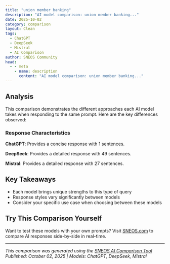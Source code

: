```yaml
---
title: "union member banking"
description: "AI model comparison: union member banking..."
date: 2025-10-02
category: comparison
layout: Clean
tags:
  - ChatGPT
  - DeepSeek
  - Mistral
  - AI Comparison
author: SNEOS Community
head:
  - - meta
    - name: description
      content: "AI model comparison: union member banking..."
---
```


<ChatComparison
  title="union member banking"
  prompt="union member banking"
  :responses='{
    "ChatGPT": "Union member banking typically refers to the financial services provided to members of labor unions or credit unions. Here are some key aspects:\n\n### Labor Unions:\n1. **Services Provided**: Labor unions may offer financial services to their members, including:\n   - Education and training on financial literacy.\n   - Assistance with retirement planning.\n   - Resources for legal and financial advice.\n\n2. **Benefits**: Members often receive discounts on various financial products and services, which can help with expenses related to work and family.\n\n3. **Community Support**: Unions often aim to support their members by offering programs that promote financial stability and empowerment.\n\n### Credit Unions:\n1. **Definition**: Credit unions are member-owned financial cooperatives that provide traditional banking services, such as savings accounts, loans, and credit cards.\n\n2. **Member Benefits**:\n   - Typically offer lower fees and better interest rates compared to traditional banks.\n   - Focus on serving their members rather than maximizing profits.\n   - Provide financial education resources and community support.\n\n3. **Eligibility**: Membership is usually based on a common bond, such as being part of a specific union, profession, or community.\n\n### Advantages of Union Member Banking:\n- **Lower Fees and Rates**: Union members can benefit from reduced fees and better loan rates.\n- **Tailored Financial Products**: Programs may specifically address the financial needs of union members.\n- **Community Focus**: A focus on community and supporting each other financially can create a stronger local economy.\n\n### Challenges:\n- **Limited Access**: Some unions or credit unions may have limited geographical reach or services compared to larger banks.\n- **Membership Requirements**: Not everyone may qualify for membership in a particular credit union.\n\n### Conclusion:\nUnion member banking is a crucial aspect of financial wellness for many workers, providing tailored services and support to improve their financial situation and promote community wellbeing.",
    "DeepSeek": "Of course. \u0022Union member banking\u0022 refers to a range of financial products, services, and institutions specifically designed for and offered to union members and their families. The core idea is to provide financial benefits that align with the values of the labor movement, such as fairness, solidarity, and collective well-being.\n\nHere\u2019s a comprehensive breakdown of what union member banking entails:\n\n### 1. Union-Affiliated Credit Unions (The Most Common Form)\n\nThis is the heart of union member banking. Many national and local unions have their own credit unions or partner with specific ones.\n\n*   **What is a Credit Union?** A credit union is a not-for-profit financial cooperative owned by its members, not outside stockholders. This structure allows them to often offer better rates and lower fees than traditional for-profit banks.\n*   **Why They Are a Good Fit for Unions:**\n    *   **Shared Values:** Both credit unions and unions are based on a cooperative, \u0022people-over-profits\u0022 model.\n    *   **Lower Loan Rates:** Typically offer lower interest rates on auto loans, personal loans, and mortgages.\n    *   **Higher Savings Rates:** Often provide higher dividend (interest) rates on savings accounts and certificates.\n    *   **Lower Fees:** Reduced or no monthly maintenance fees, lower overdraft fees, and free checking accounts.\n    *   **Member-Focused:** Decisions are made to benefit the membership, not to maximize shareholder profits.\n\n**Examples:**\n*   **AFCU (American Federation of Credit Unions):** Serves a wide range of union members across different industries.\n*   **Union Plus Credit Union:** Affiliated with the AFL-CIO, it offers a suite of products including the famous **Union Plus Mortgage** and **Union Plus Credit Card**, which have unique benefits like hardship assistance for union members on strike or laid off.\n\n### 2. Specialized Financial Products for Union Members\n\nBeyond standard banking, there are products tailored to the unique needs and career cycles of union members.\n\n*   **Union Plus Credit Card:** Perhaps the most well-known product. It offers benefits like:\n    *   **Hardship Assistance:** A groundbreaking benefit that can provide financial aid and waived fees for cardholders who are on strike, laid off, or disabled.\n    *   **Strike/Lockout Benefits:** Specific grants and assistance for members experiencing a labor dispute.\n*   **Mortgage Programs:** Programs like the Union Plus Mortgage often provide:\n    *   Closing cost assistance or discounts.\n    *   Mortgage hardship assistance in case of job loss, strike, or disability.\n*   **Insurance Products:** Many unions and their partners offer life, disability, and accidental death insurance at competitive group rates.\n\n### 3. Benefits of Union Member Banking\n\n*   **Financial Savings:** The primary benefit is saving money through better rates and lower fees.\n*   **Values-Based Banking:** Your money is being used to support an institution that often reinvests in the local community and the labor movement, rather than going to Wall Street shareholders.\n*   **Understanding Your Needs:** These institutions understand the fluctuating income of certain union jobs (e.g., seasonal work, periods of unemployment) and can be more flexible and understanding.\n*   **Exclusive Benefits:** Access to hardship programs and discounts that are simply not available from traditional banks.\n\n### 4. How to Find and Access Union Member Banking\n\n1.  **Check with Your Union:** The first and best step. Your local union hall or national union website will have information on their affiliated credit union or recommended financial partners.\n2.  **Look for \u0022Community\u0022 Credit Unions:** Many community-based credit unions are also open to union members, even if they aren\u0027t exclusively for them. They often have \u0022Select Employee Groups\u0022 (SEGs) that include local unions.\n3.  **Explore Union Plus:** Visit the **Union Plus** website (unionplus.org). It\u0027s a central hub for benefits for AFL-CIO union members, including all their financial products.\n\n### Key Considerations\n\n*   **Eligibility:** You typically need to be a member of the specific union or sometimes a family member of a member to join their credit union.\n*   **Technology:** While many have robust online and mobile banking, it\u0027s always good to check if their digital services meet your needs, as they can sometimes be less advanced than large national banks.\n*   **Branch Access:** If you prefer in-person service, check the physical branch and ATM network. Many credit unions are part of large, fee-free ATM networks and shared branching co-ops to mitigate this.\n\n### Summary\n\n**Union member banking is a powerful way for labor union members to align their finances with their values.** By using a union-affiliated credit union or specialized products, members can often save money, access unique safety-net benefits, and support financial institutions that operate with a mission similar to their own union.\n\nIt\u0027s a practical application of the principle of solidarity, extending from the workplace to the bank.",
    "Mistral": "Union member banking typically refers to financial services and products specifically designed for members of labor unions. These services are often provided by credit unions or banks that have a focus on serving union members and their families. Here are some key aspects of union member banking:\n\n### 1. **Credit Unions**\n   - **Union-Affiliated Credit Unions**: Many credit unions are affiliated with specific unions or industries. These credit unions offer a range of financial services tailored to the needs of union members, including checking and savings accounts, loans, and investment products.\n   - **Member-Owned**: Credit unions are member-owned, which means that profits are often returned to members in the form of better rates, lower fees, and improved services.\n\n### 2. **Specialized Services**\n   - **Loans**: Union member banks often provide specialized loan products, such as personal loans, auto loans, and mortgages, with terms and rates that are favorable to union members.\n   - **Financial Planning**: Many union-affiliated financial institutions offer financial planning and investment services to help members plan for retirement, save for education, and manage their finances.\n   - **Insurance**: Some union member banks provide insurance products, including health, life, and disability insurance, tailored to the needs of union members.\n\n### 3. **Educational Resources**\n   - **Financial Literacy**: Many union member banks offer educational resources and workshops to help members improve their financial literacy and make informed financial decisions.\n   - **Union-Specific Advice**: These institutions may provide advice and resources specific to the financial challenges and opportunities faced by union members, such as understanding union benefits and pensions.\n\n### 4. **Community Involvement**\n   - **Union Support**: Union member banks often support union activities and initiatives, such as sponsoring union events, providing financial education to union members, and advocating for union-friendly policies.\n   - **Community Engagement**: These institutions may also be involved in community development projects and initiatives that benefit union members and their families.\n\n### 5. **Technology and Accessibility**\n   - **Online and Mobile Banking**: Like other financial institutions, union member banks offer online and mobile banking services to make it easier for members to manage their finances.\n   - **Branch Locations**: Some union member banks have branch locations in areas with high concentrations of union members, making it convenient for members to access in-person services.\n\n### 6. **Benefits and Perks**\n   - **Discounts and Rewards**: Union member banks may offer special discounts, rewards programs, and other perks to union members.\n   - **Union-Specific Products**: Some institutions offer products specifically designed for union members, such as union-branded credit cards or special savings accounts.\n\n### Examples of Union Member Banks\n- **Amalgamated Bank**: One of the most well-known union member banks, Amalgamated Bank was founded by the Amalgamated Clothing Workers of America and has a long history of serving union members and progressive causes.\n- **Union Plus**: While not a bank, Union Plus is a program that offers a variety of financial services and benefits to union members, including credit cards, insurance, and mortgage programs.\n\n### Conclusion\nUnion member banking provides a range of financial services and products tailored to the needs of union members. These institutions often offer competitive rates, specialized services, and a commitment to supporting union activities and initiatives. If you are a union member, exploring these options can provide you with financial benefits and support tailored to your unique needs."
  }'
  published-date="12:23"
/>

## Analysis

This comparison demonstrates the different approaches each AI model takes when responding to the same prompt. Here are the key differences observed:

### Response Characteristics

**ChatGPT**: Provides a concise response with 1 sentences. 

**DeepSeek**: Provides a detailed response with 49 sentences. 

**Mistral**: Provides a detailed response with 27 sentences. 

## Key Takeaways

- Each model brings unique strengths to this type of query
- Response styles vary significantly between models
- Consider your specific use case when choosing between these models

## Try This Comparison Yourself

Want to test these models with your own prompts? Visit [SNEOS.com](https://sneos.com) to compare AI responses side-by-side in real-time.

---

*This comparison was generated using the [SNEOS AI Comparison Tool](https://sneos.com)*
*Published: October 02, 2025 | Models: ChatGPT, DeepSeek, Mistral*
